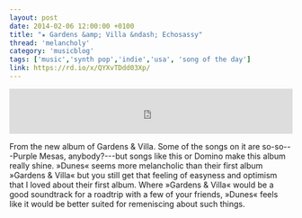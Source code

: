 ```yaml
---
layout: post
date: 2014-02-06 12:00:00 +0100
title: "★ Gardens &amp; Villa &ndash; Echosassy"
thread: 'melancholy'
category: 'musicblog'
tags: ['music','synth pop','indie','usa', 'song of the day']
link: https://rd.io/x/QYXvTDdd03Xp/
---
```


<iframe width="100%" height="80" src="https://rd.io/i/QYXvTDdd03Xp/" frameborder="0"></iframe>

From the new album of Gardens & Villa. Some of the songs on it are so-so---Purple Mesas, anybody?---but songs like this or Domino make this album really shine. »Dunes« seems more melancholic than their first album »Gardens & Villa« but you still get that feeling of easyness and optimism that I loved about their first album. Where »Gardens & Villa« would be a good soundtrack for a roadtrip with a few of your friends, »Dunes« feels like it would be better suited for remeniscing about such things.